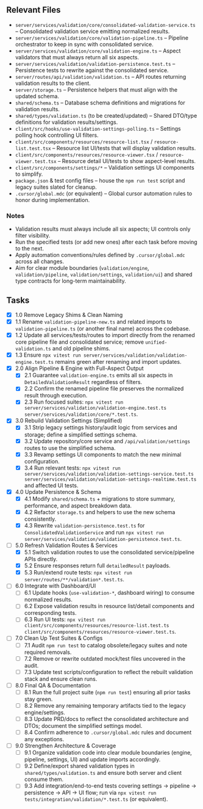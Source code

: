 ## Relevant Files

- `server/services/validation/core/consolidated-validation-service.ts` – Consolidated validation service emitting normalized results.
- `server/services/validation/core/validation-pipeline.ts` – Pipeline orchestrator to keep in sync with consolidated service.
- `server/services/validation/core/validation-engine.ts` – Aspect validators that must always return all six aspects.
- `server/services/validation/validation-persistence.test.ts` – Persistence tests to rewrite against the consolidated service.
- `server/routes/api/validation/validation.ts` – API routes returning validation results to the client.
- `server/storage.ts` – Persistence helpers that must align with the updated schema.
- `shared/schema.ts` – Database schema definitions and migrations for validation results.
- `shared/types/validation.ts` (to be created/updated) – Shared DTO/type definitions for validation results/settings.
- `client/src/hooks/use-validation-settings-polling.ts` – Settings polling hook controlling UI filters.
- `client/src/components/resources/resource-list.tsx` / `resource-list.test.tsx` – Resource list UI/tests that will display validation results.
- `client/src/components/resources/resource-viewer.tsx` / `resource-viewer.test.tsx` – Resource detail UI/tests to show aspect-level results.
- `client/src/components/settings/*` – Validation settings UI components to simplify.
- `package.json` & test config files – house the `npm run test` script and legacy suites slated for cleanup.
- `.cursor/global.mdc` (or equivalent) – Global cursor automation rules to honor during implementation.

### Notes

- Validation results must always include all six aspects; UI controls only filter visibility.
- Run the specified tests (or add new ones) after each task before moving to the next.
- Apply automation conventions/rules defined by `.cursor/global.mdc` across all changes.
- Aim for clear module boundaries (`validation/engine`, `validation/pipeline`, `validation/settings`, `validation/ui`) and shared type contracts for long-term maintainability.

## Tasks

- [x] 1.0 Remove Legacy Shims & Clean Naming
- [x] 1.1 Rename `validation-pipeline-new.ts` and related imports to `validation-pipeline.ts` (or another final name) across the codebase.
- [x] 1.2 Update all services/tests/routes to import directly from the renamed core pipeline file and consolidated service; remove `unified-validation.ts` and old pipeline shims.
- [x] 1.3 Ensure `npx vitest run server/services/validation/validation-engine.test.ts` remains green after renaming and import updates.
- [x] 2.0 Align Pipeline & Engine with Full-Aspect Output
  - [x] 2.1 Guarantee `validation-engine.ts` emits all six aspects in `DetailedValidationResult` regardless of filters.
  - [x] 2.2 Confirm the renamed pipeline file preserves the normalized result through execution.
  - [x] 2.3 Run focused suites: `npx vitest run server/services/validation/validation-engine.test.ts server/services/validation/core/*.test.ts`.
- [x] 3.0 Rebuild Validation Settings (Simplified)
  - [x] 3.1 Strip legacy settings history/audit logic from services and storage; define a simplified settings schema.
  - [x] 3.2 Update repository/core service and `/api/validation/settings` routes to use the simplified schema.
  - [x] 3.3 Revamp settings UI components to match the new minimal configuration.
  - [x] 3.4 Run relevant tests: `npx vitest run server/services/validation/validation-settings-service.test.ts server/services/validation/validation-settings-realtime.test.ts` and affected UI tests.
- [x] 4.0 Update Persistence & Schema
  - [x] 4.1 Modify `shared/schema.ts` + migrations to store summary, performance, and aspect breakdown data.
  - [x] 4.2 Refactor `storage.ts` and helpers to use the new schema consistently.
  - [x] 4.3 Rewrite `validation-persistence.test.ts` for `ConsolidatedValidationService` and run `npx vitest run server/services/validation/validation-persistence.test.ts`.
- [ ] 5.0 Refresh Validation Routes & Services
  - [x] 5.1 Switch validation routes to use the consolidated service/pipeline APIs directly.
  - [x] 5.2 Ensure responses return full `detailedResult` payloads.
  - [x] 5.3 Run/extend route tests: `npx vitest run server/routes/**/validation*.test.ts`.
- [ ] 6.0 Integrate with Dashboard/UI
  - [ ] 6.1 Update hooks (`use-validation-*`, dashboard wiring) to consume normalized results.
  - [ ] 6.2 Expose validation results in resource list/detail components and corresponding tests.
  - [ ] 6.3 Run UI tests: `npx vitest run client/src/components/resources/resource-list.test.ts client/src/components/resources/resource-viewer.test.ts`.
- [ ] 7.0 Clean Up Test Suites & Configs
  - [ ] 7.1 Audit `npm run test` to catalog obsolete/legacy suites and note required removals.
  - [ ] 7.2 Remove or rewrite outdated mock/test files uncovered in the audit.
  - [ ] 7.3 Update test scripts/configuration to reflect the rebuilt validation stack and ensure clean runs.
- [ ] 8.0 Final QA & Documentation
  - [ ] 8.1 Run the full project suite (`npm run test`) ensuring all prior tasks stay green.
  - [ ] 8.2 Remove any remaining temporary artifacts tied to the legacy engine/settings.
  - [ ] 8.3 Update PRD/docs to reflect the consolidated architecture and DTOs; document the simplified settings model.
  - [ ] 8.4 Confirm adherence to `.cursor/global.mdc` rules and document any exceptions.
- [ ] 9.0 Strengthen Architecture & Coverage
  - [ ] 9.1 Organize validation code into clear module boundaries (engine, pipeline, settings, UI) and update imports accordingly.
  - [ ] 9.2 Define/export shared validation types in `shared/types/validation.ts` and ensure both server and client consume them.
  - [ ] 9.3 Add integration/end-to-end tests covering settings → pipeline → persistence → API → UI flow; run via `npx vitest run tests/integration/validation/*.test.ts` (or equivalent).
